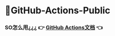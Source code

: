 # 🌈GitHub-Actions-Public

<p align="middle"></p>

### **SO怎么用¿¿¿** 👉 [**GitHub Actions文档**](https://docs.github.com/cn/actions) 👈
